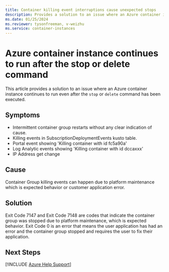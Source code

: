 ```yaml
---
title: Container killing event interruptions cause unexpected stops
description: Provides a solution to an issue where an Azure container instance continues to run even after being stopped or deleted.
ms.date: 01/25/2024
ms.reviewer: tysonfreeman, v-weizhu
ms.service: container-instances
---
```

# Azure container instance continues to run after the stop or delete command

This article provides a solution to an issue where an Azure container instance continues to run even after the `stop` or `delete` command has been executed.

## Symptoms

- Intermittent container group restarts without any clear indication of cause.
- Killing events in SubscriptionDeploymentEvents kusto table.
- Portal event showing 'Killing container with id fc5a90a'
- Log Analytic events showing 'Killing container with id dccaxxx'
- IP Address get change

## Cause
Container Group killing events can happen due to platform maintenance which is expected behavior or customer application error.

## Solution

Exit Code 7147 and Exit Code 7148 are codes that indicate the container group was stopped due to platform maintenance, which is expected behavior.
Exit Code 0 is an error that means the user application has had an error and the container group stopped and requires the user to fix their application.

## Next Steps

[!INCLUDE [Azure Help Support](../../includes/azure-help-support.md)]
